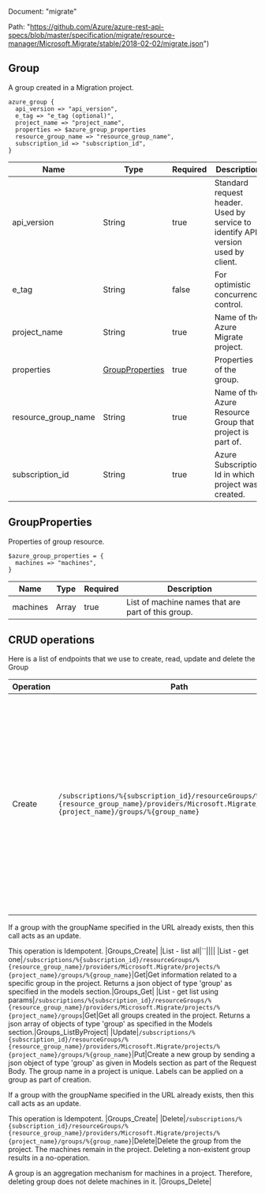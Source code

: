 Document: "migrate"


Path: "https://github.com/Azure/azure-rest-api-specs/blob/master/specification/migrate/resource-manager/Microsoft.Migrate/stable/2018-02-02/migrate.json")

## Group

A group created in a Migration project.

```puppet
azure_group {
  api_version => "api_version",
  e_tag => "e_tag (optional)",
  project_name => "project_name",
  properties => $azure_group_properties
  resource_group_name => "resource_group_name",
  subscription_id => "subscription_id",
}
```

| Name        | Type           | Required       | Description       |
| ------------- | ------------- | ------------- | ------------- |
|api_version | String | true | Standard request header. Used by service to identify API version used by client. |
|e_tag | String | false | For optimistic concurrency control. |
|project_name | String | true | Name of the Azure Migrate project. |
|properties | [GroupProperties](#groupproperties) | true | Properties of the group. |
|resource_group_name | String | true | Name of the Azure Resource Group that project is part of. |
|subscription_id | String | true | Azure Subscription Id in which project was created. |
        
## GroupProperties

Properties of group resource.

```puppet
$azure_group_properties = {
  machines => "machines",
}
```

| Name        | Type           | Required       | Description       |
| ------------- | ------------- | ------------- | ------------- |
|machines | Array | true | List of machine names that are part of this group. |



## CRUD operations

Here is a list of endpoints that we use to create, read, update and delete the Group

| Operation | Path | Verb | Description | OperationID |
| ------------- | ------------- | ------------- | ------------- | ------------- |
|Create|`/subscriptions/%{subscription_id}/resourceGroups/%{resource_group_name}/providers/Microsoft.Migrate/projects/%{project_name}/groups/%{group_name}`|Put|Create a new group by sending a json object of type 'group' as given in Models section as part of the Request Body. The group name in a project is unique. Labels can be applied on a group as part of creation.

If a group with the groupName specified in the URL already exists, then this call acts as an update.

This operation is Idempotent.
|Groups_Create|
|List - list all|``||||
|List - get one|`/subscriptions/%{subscription_id}/resourceGroups/%{resource_group_name}/providers/Microsoft.Migrate/projects/%{project_name}/groups/%{group_name}`|Get|Get information related to a specific group in the project. Returns a json object of type 'group' as specified in the models section.|Groups_Get|
|List - get list using params|`/subscriptions/%{subscription_id}/resourceGroups/%{resource_group_name}/providers/Microsoft.Migrate/projects/%{project_name}/groups`|Get|Get all groups created in the project. Returns a json array of objects of type 'group' as specified in the Models section.|Groups_ListByProject|
|Update|`/subscriptions/%{subscription_id}/resourceGroups/%{resource_group_name}/providers/Microsoft.Migrate/projects/%{project_name}/groups/%{group_name}`|Put|Create a new group by sending a json object of type 'group' as given in Models section as part of the Request Body. The group name in a project is unique. Labels can be applied on a group as part of creation.

If a group with the groupName specified in the URL already exists, then this call acts as an update.

This operation is Idempotent.
|Groups_Create|
|Delete|`/subscriptions/%{subscription_id}/resourceGroups/%{resource_group_name}/providers/Microsoft.Migrate/projects/%{project_name}/groups/%{group_name}`|Delete|Delete the group from the project. The machines remain in the project. Deleting a non-existent group results in a no-operation.

A group is an aggregation mechanism for machines in a project. Therefore, deleting group does not delete machines in it.
|Groups_Delete|
